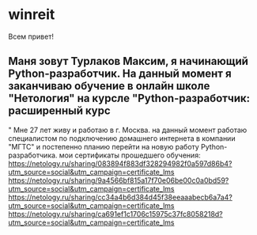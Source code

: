 # winreit
Всем привет!
## Маня зовут Турлаков Максим, я начинающий Python-разработчик. На данный момент я заканчиваю обучение в онлайн школе "Нетология" на курсле "Python-разработчик: расширенный курс
"
Мне 27 лет живу и работаю в г. Москва. на данный момент работаю специалистом по подключению домашнего интернета в компании "МГТС" и постепенно планию перейти на новую работу Python-разработчика.
мои сертификаты прошедшего обучения: 
https://netology.ru/sharing/083894f883df328294982f0a597d86b4?utm_source=social&utm_campaign=certificate_lms 
https://netology.ru/sharing/9a4566bf815a17f70e06be00c0a0bd59?utm_source=social&utm_campaign=certificate_lms 
https://netology.ru/sharing/cc34a4b6d384d45f38eeaaabecb6a7a4?utm_source=social&utm_campaign=certificate_lms 
https://netology.ru/sharing/ca691ef1c1706c15975c37fc8058218d?utm_source=social&utm_campaign=certificate_lms 
